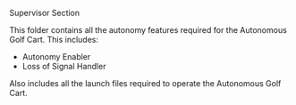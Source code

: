 Supervisor Section

This folder contains all the autonomy features required for the Autonomous Golf Cart. This includes:

- Autonomy Enabler
- Loss of Signal Handler

Also includes all the launch files required to operate the Autonomous Golf Cart.